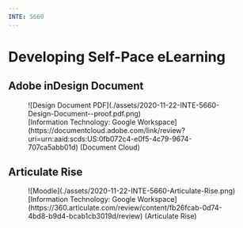 ```yaml
---
INTE: 5660
---
```


# Developing Self-Pace eLearning

## Adobe inDesign Document

<figure markdown>
  ![Design Document PDF](./assets/2020-11-22-INTE-5660-Design-Document--proof.pdf.png)
  <figcaption markdown>[Information Technology: Google Workspace](https://documentcloud.adobe.com/link/review?uri=urn:aaid:scds:US:0fb072c4-e0f5-4c79-9674-707ca5abb01d) (Document Cloud)</figcaption>
</figure>

## Articulate Rise

<figure markdown>
  ![Moodle](./assets/2020-11-22-INTE-5660-Articulate-Rise.png)
  <figcaption markdown>[Information Technology: Google Workspace](https://360.articulate.com/review/content/fb26fcab-0d74-4bd8-b9d4-bcab1cb3019d/review) (Articulate Rise)</figcaption>
</figure>
